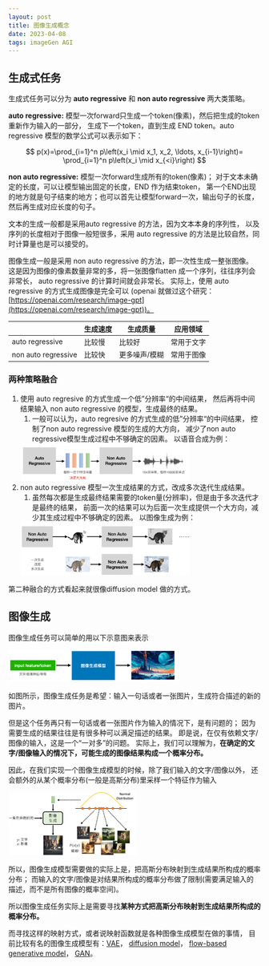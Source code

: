 ```yaml
---
layout: post
title: 图像生成概念
date: 2023-04-08
tags: imageGen AGI
---
```


## 生成式任务

生成式任务可以分为 **auto regressive** 和 **non auto regressive** 两大类策略。

**auto regressive:** 模型一次forward只生成一个token(像素)，然后把生成的token重新作为输入的一部分，
生成下一个token，直到生成 END token。auto regressive 模型的数学公式可以表示如下：

$$
p(x)=\prod_{i=1}^n p\left(x_i \mid x_1, x_2, \ldots, x_{i-1}\right)=
\prod_{i=1}^n p\left(x_i \mid x_{<i}\right)
$$

**non auto regressive:** 模型一次forward生成所有的token(像素)；
对于文本未确定的长度，可以让模型输出固定的长度，END 作为结束token，
第一个END出现的地方就是句子结束的地方；也可以首先让模型forward一次，输出句子的长度，然后再生成对应长度的句子。

文本的生成一般都是采用auto regressive 的方法，因为文本本身的序列性，
以及序列的长度相对于图像一般短很多，采用 auto regressive 的方法是比较自然，同时计算量也是可以接受的。

图像生成一般是采用 non auto regressive 的方法，即一次性生成一整张图像。
这是因为图像的像素数量非常的多，将一张图像flatten 成一个序列，往往序列会非常长，
auto regressive 的计算时间就会非常长。
实际上，使用 auto regressive 的方式生成图像是完全可以
(openai 就做过这个研究：
[https://openai.com/research/image-gpt](https://openai.com/research/image-gpt))。

|  | 生成速度 | 生成质量 | 应用领域 |
| --- | --- | --- | --- |
| auto regressive | 比较慢 | 比较好 | 常用于文字 |
| non auto regressive | 比较快 | 更多噪声/模糊 | 常用于图像 |

### 两种策略融合

1. 使用 auto regresive 的方式生成一个低”分辨率“的中间结果，
   然后再将中间结果输入 non auto regressive 的模型，生成最终的结果。
    1. 一般可以认为，auto regresive 的方式生成的低”分辨率“的中间结果，
       控制了non auto regressive 模型的生成的大方向，
       减少了non auto regressive模型生成过程中不够确定的因素。
    以语音合成为例：
    <img src="/images/posts/imggen/intro_00.png" alt="语音合成" style="zoom:33%;" />
2. non auto regressive 模型一次生成结果的方式，改成多次迭代生成结果。
    1. 虽然每次都是生成最终结果需要的token量(分辨率)，但是由于多次迭代才是最终的结果，
       前面一次的结果可以为后面一次生成提供一个大方向，减少其生成过程中不够确定的因素。
    以图像生成为例：
    <img src="/images/posts/imggen/intro_01.png" alt="图像生成" style="zoom:33%;" />

第二种融合的方式看起来就很像diffusion model 做的方式。

## 图像生成

图像生成任务可以简单的用以下示意图来表示

<img src="/images/posts/imggen/intro_02.png" alt="图像生成任务" style="zoom:33%;" />

如图所示，图像生成任务是希望：输入一句话或者一张图片，生成符合描述的新的图片。

但是这个任务再只有一句话或者一张图片作为输入的情况下，是有问题的；
因为需要生成的结果往往是有很多种可以满足描述的结果。
即是说，在仅有依赖文字/图像的输入，这是一个“一对多”的问题。
实际上，我们可以理解为，**在确定的文字/图像输入的情况下，可能生成的图像结果构成一个概率分布。**

因此，在我们实现一个图像生成模型的时候，除了我们输入的文字/图像以外，
还会额外的从某个概率分布(一般是高斯分布)里采样一个特征作为输入

<img src="/images/posts/imggen/intro_03.png" alt="图像生成模型" style="zoom:25%;" />

所以，图像生成模型需要做的实际上是，把高斯分布映射到生成结果所构成的概率分布；
而输入的文字/图像是对结果所构成的概率分布做了限制(需要满足输入的描述，而不是所有图像的概率空间)。

所以图像生成任务实际上是需要寻找**某种方式把高斯分布映射到生成结果所构成的概率分布。**

而寻找这样的映射方式，或者说映射函数就是各种图像生成模型在做的事情，
目前比较有名的图像生成模型有：[VAE](https://arxiv.org/abs/1312.6114)，
[diffusion model](https://arxiv.org/abs/2006.11239)，
[flow-based generative model](https://arxiv.org/abs/1505.05770)，
[GAN](https://arxiv.org/abs/1406.2661)。
